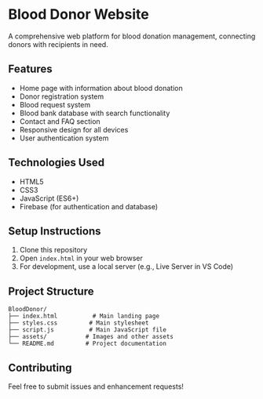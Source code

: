 # Blood Donor Website

A comprehensive web platform for blood donation management, connecting donors with recipients in need.

## Features

- Home page with information about blood donation
- Donor registration system
- Blood request system
- Blood bank database with search functionality
- Contact and FAQ section
- Responsive design for all devices
- User authentication system

## Technologies Used

- HTML5
- CSS3
- JavaScript (ES6+)
- Firebase (for authentication and database)

## Setup Instructions

1. Clone this repository
2. Open `index.html` in your web browser
3. For development, use a local server (e.g., Live Server in VS Code)

## Project Structure

```
BloodDonor/
├── index.html          # Main landing page
├── styles.css         # Main stylesheet
├── script.js          # Main JavaScript file
├── assets/           # Images and other assets
└── README.md         # Project documentation
```

## Contributing

Feel free to submit issues and enhancement requests! 
